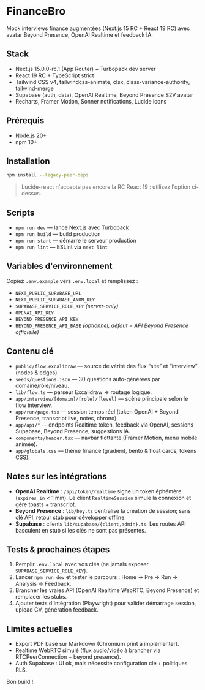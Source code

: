 # FinanceBro

Mock interviews finance augmentées (Next.js 15 RC + React 19 RC) avec avatar Beyond Presence, OpenAI Realtime et feedback IA.

## Stack
- Next.js 15.0.0-rc.1 (App Router) + Turbopack dev server
- React 19 RC + TypeScript strict
- Tailwind CSS v4, tailwindcss-animate, clsx, class-variance-authority, tailwind-merge
- Supabase (auth, data), OpenAI Realtime, Beyond Presence S2V avatar
- Recharts, Framer Motion, Sonner notifications, Lucide icons

## Prérequis
- Node.js 20+
- npm 10+

## Installation
```bash
npm install --legacy-peer-deps
```
> Lucide-react n'accepte pas encore la RC React 19 : utilisez l'option ci-dessus.

## Scripts
- `npm run dev` — lance Next.js avec Turbopack
- `npm run build` — build production
- `npm run start` — démarre le serveur production
- `npm run lint` — ESLint via `next lint`

## Variables d'environnement
Copiez `.env.example` vers `.env.local` et remplissez :

- `NEXT_PUBLIC_SUPABASE_URL`
- `NEXT_PUBLIC_SUPABASE_ANON_KEY`
- `SUPABASE_SERVICE_ROLE_KEY` *(server-only)*
- `OPENAI_API_KEY`
- `BEYOND_PRESENCE_API_KEY`
- `BEYOND_PRESENCE_API_BASE` *(optionnel, défaut = API Beyond Presence officielle)*

## Contenu clé
- `public/flow.excalidraw` — source de vérité des flux “site” et “interview” (nodes & edges).
- `seeds/questions.json` — 30 questions auto-générées par domaine/rôle/niveau.
- `lib/flow.ts` — parseur Excalidraw → routage logique.
- `app/interview/[domain]/[role]/[level]` — scène principale selon le flow interview.
- `app/run/page.tsx` — session temps réel (token OpenAI + Beyond Presence, transcript live, notes, chrono).
- `app/api/*` — endpoints Realtime token, feedback via OpenAI, sessions Supabase, Beyond Presence, suggestions IA.
- `components/header.tsx` — navbar flottante (Framer Motion, menu mobile animée).
- `app/globals.css` — thème finance (gradient, bento & float cards, tokens CSS).

## Notes sur les intégrations
- **OpenAI Realtime** : `/api/token/realtime` signe un token éphémère (`expires_in` < 1 min). Le client `RealtimeSession` simule la connexion et gère toasts + transcript.
- **Beyond Presence** : `lib/bey.ts` centralise la création de session; sans clé API, retour stub pour développer offline.
- **Supabase** : clients `lib/supabase/{client,admin}.ts`. Les routes API basculent en stub si les clés ne sont pas présentes.

## Tests & prochaines étapes
1. Remplir `.env.local` avec vos clés (ne jamais exposer `SUPABASE_SERVICE_ROLE_KEY`).
2. Lancer `npm run dev` et tester le parcours : Home → Pre → Run → Analysis → Feedback.
3. Brancher les vraies API (OpenAI Realtime WebRTC, Beyond Presence) et remplacer les stubs.
4. Ajouter tests d'intégration (Playwright) pour valider démarrage session, upload CV, génération feedback.

## Limites actuelles
- Export PDF basé sur Markdown (Chromium print à implémenter).
- Realtime WebRTC simulé (flux audio/vidéo à brancher via RTCPeerConnection + beyond presence).
- Auth Supabase : UI ok, mais nécessite configuration clé + politiques RLS.

Bon build !
